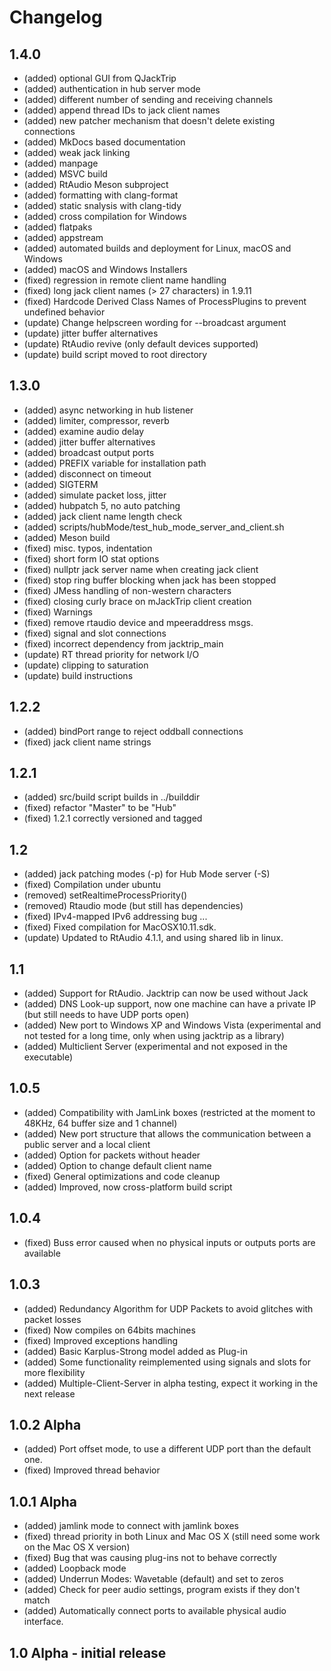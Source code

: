 Changelog
=========

1.4.0
---
- (added) optional GUI from QJackTrip
- (added) authentication in hub server mode
- (added) different number of sending and receiving channels
- (added) append thread IDs to jack client names
- (added) new patcher mechanism that doesn't delete existing connections
- (added) MkDocs based documentation
- (added) weak jack linking
- (added) manpage
- (added) MSVC build
- (added) RtAudio Meson subproject
- (added) formatting with clang-format
- (added) static snalysis with clang-tidy
- (added) cross compilation for Windows
- (added) flatpaks
- (added) appstream
- (added) automated builds and deployment for Linux, macOS and Windows
- (added) macOS and Windows Installers
- (fixed) regression in remote client name handling
- (fixed) long jack client names (> 27 characters) in 1.9.11
- (fixed) Hardcode Derived Class Names of ProcessPlugins to prevent undefined behavior
- (update) Change helpscreen wording for --broadcast argument
- (update) jitter buffer alternatives
- (update) RtAudio revive (only default devices supported)
- (update) build script moved to root directory

1.3.0
---
- (added) async networking in hub listener
- (added) limiter, compressor, reverb
- (added) examine audio delay
- (added) jitter buffer alternatives
- (added) broadcast output ports
- (added) PREFIX variable for installation path
- (added) disconnect on timeout
- (added) SIGTERM
- (added) simulate packet loss, jitter
- (added) hubpatch 5, no auto patching
- (added) jack client name length check
- (added) scripts/hubMode/test_hub_mode_server_and_client.sh
- (added) Meson build
- (fixed) misc. typos, indentation
- (fixed) short form IO stat options
- (fixed) nullptr jack server name when creating jack client
- (fixed) stop ring buffer blocking when jack has been stopped
- (fixed) JMess handling of non-western characters
- (fixed) closing curly brace on mJackTrip client creation
- (fixed) Warnings
- (fixed) remove rtaudio device and mpeeraddress msgs.
- (fixed) signal and slot connections
- (fixed) incorrect dependency from jacktrip_main
- (update) RT thread priority for network I/O
- (update) clipping to saturation
- (update) build instructions

1.2.2
---
- (added) bindPort range to reject oddball connections
- (fixed) jack client name strings

1.2.1
---
- (added) src/build script builds in ../builddir
- (fixed) refactor "Master" to be "Hub"
- (fixed) 1.2.1 correctly versioned and tagged

1.2
---
- (added) jack patching modes (-p) for Hub Mode server (-S)
- (fixed) Compilation under ubuntu
- (removed) setRealtimeProcessPriority()
- (removed) Rtaudio mode (but still has dependencies)
- (fixed) IPv4-mapped IPv6 addressing bug
...
- (fixed) Fixed compilation for  MacOSX10.11.sdk.
- (update) Updated to RtAudio 4.1.1, and using shared lib in linux.

1.1
---
- (added) Support for RtAudio. Jacktrip can now be used without Jack
- (added) DNS Look-up support, now one machine can have a private IP (but still needs to have UDP ports open)
- (added) New port to Windows XP and Windows Vista (experimental and not tested for a long time, only when using jacktrip as a library)
- (added) Multiclient Server (experimental and not exposed in the executable)

1.0.5
---
- (added) Compatibility with JamLink boxes (restricted at the moment to 48KHz, 64 buffer size and 1 channel)
- (added) New port structure that allows the communication between a public server and a local client
- (added) Option for packets without header
- (added) Option to change default client name
- (fixed) General optimizations and code cleanup
- (added) Improved, now cross-platform build script

1.0.4
---
- (fixed) Buss error caused when no physical inputs or outputs ports are available

1.0.3
---
- (added) Redundancy Algorithm for UDP Packets to avoid glitches with packet losses
- (fixed) Now compiles on 64bits machines
- (fixed) Improved exceptions handling
- (added) Basic Karplus-Strong model added as Plug-in
- (added) Some functionality reimplemented using signals and slots for more flexibility
- (added) Multiple-Client-Server in alpha testing, expect it working in the next release

1.0.2 Alpha
---
- (added) Port offset mode, to use a different UDP port than the default one.
- (fixed) Improved thread behavior

1.0.1 Alpha
---
- (added) jamlink mode to connect with jamlink boxes
- (fixed) thread priority in both Linux and Mac OS X (still need some work on the Mac OS X version)
- (fixed) Bug that was causing plug-ins not to behave correctly
- (added) Loopback mode
- (added) Underrun Modes: Wavetable (default) and set to zeros
- (added) Check for peer audio settings, program exists if they don't match
- (added) Automatically connect ports to available physical audio interface.

1.0 Alpha  - initial release
---
